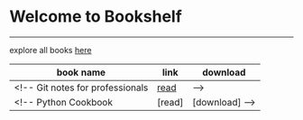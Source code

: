 # Welcome to **Bookshelf**
----
explore all books [here](https://github.com/andrewbudzan/vf-corp-auto/)


book name | link | download
------------ | ------------- | ----
<!-- Git notes for professionals | [read](/books/test.html) | -->
<!-- Python Cookbook | [read]| [download] -->
